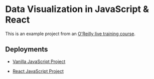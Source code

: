 # Data Visualization in JavaScript & React

This is an example project from an [O'Reilly live training course](https://learning.oreilly.com/live-events/data-visualization-in-javascript-and-react/0636920062901/0636920067667/).

## Deployments

* [Vanilla JavaScript Project](https://hayleyskyland.github.io/data-vis/js-client/)

* [React JavaScript Project](https://hayleyskyland.github.io/data-vis/js-client/)